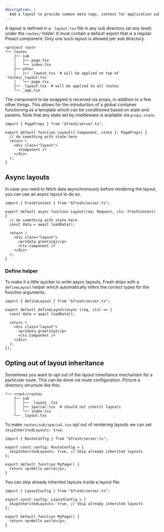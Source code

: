 ```yaml
---
description: |
  Add a layout to provide common meta tags, context for application sub routes, and common layout.
---
```


A layout is defined in a `_layout.tsx` file in any sub directory (at any level)
under the `routes/` folder. It must contain a default export that is a regular
Preact component. Only one such layout is allowed per sub directory.

```txt-files Project structure
<project root>
└── routes
    ├── sub
    │   ├── page.tsx
    │   └── index.tsx
    ├── other
    │   ├── _layout.tsx  # will be applied on top of `routes/_layout.tsx`
    │   └── page.tsx
    ├── _layout.tsx  # will be applied to all routes
    └── _app.tsx
```

The component to be wrapped is received via props, in addition to a few other
things. This allows for the introduction of a global container functioning as a
template which can be conditioned based on state and params. Note that any state
set by middleware is available via `props.state`.

```tsx routes/sub/_layout.tsx
import { PageProps } from "$fresh/server.ts";

export default function Layout({ Component, state }: PageProps) {
  // do something with state here
  return (
    <div class="layout">
      <Component />
    </div>
  );
}
```

## Async layouts

In case you need to fetch data asynchronously before rendering the layout, you
can use an async layout to do so.

```tsx routes/sub/_layout.tsx
import { FreshContext } from "$fresh/server.ts";

export default async function Layout(req: Request, ctx: FreshContext) {
  // do something with state here
  const data = await loadData();

  return (
    <div class="layout">
      <p>{data.greeting}</p>
      <ctx.Component />
    </div>
  );
}
```

### Define helper

To make it a little quicker to write async layouts, Fresh ships with a
`defineLayout` helper which automatically infers the correct types for the
function arguments.

```tsx
import { defineLayout } from "$fresh/server.ts";

export default defineLayout(async (req, ctx) => {
  const data = await loadData();

  return (
    <div class="layout">
      <p>{data.greeting}</p>
      <ctx.Component />
    </div>
  );
});
```

## Opting out of layout inheritance

Sometimes you want to opt out of the layout inheritance mechanism for a
particular route. This can be done via route configuration. Picture a directory
structure like this:

```txt-files Project structure
└── <root>/routes
    ├── sub
    │   ├── _layout_.tsx
    │   ├── special.tsx  # should not inherit layouts
    │   └── index.tsx
    └── _layout.tsx
```

To make `routes/sub/special.tsx` opt out of rendering layouts we can set
`skipInheritedLayouts: true`.

```tsx routes/sub/special.tsx
import { RouteConfig } from "$fresh/server.ts";

export const config: RouteConfig = {
  skipInheritedLayouts: true, // Skip already inherited layouts
};

export default function MyPage() {
  return <p>Hello world</p>;
}
```

You can skip already inherited layouts inside a layout file:

```tsx routes/special/_layout.tsx
import { LayoutConfig } from "$fresh/server.ts";

export const config: LayoutConfig = {
  skipInheritedLayouts: true, // Skip already inherited layouts
};

export default function MyPage() {
  return <p>Hello world</p>;
}
```
